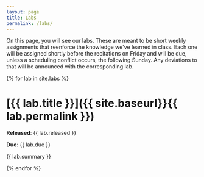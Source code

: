 ```yaml
---
layout: page
title: Labs
permalink: /labs/
---
```


On this page, you will see our labs.
These are meant to be short weekly assignments that reenforce the knowledge we've learned in class.
Each one will be assigned shortly before the recitations on Friday and will be due, unless a scheduling conflict occurs, the following Sunday.
Any deviations to that will be announced with the corresponding lab.

{% for lab in site.labs %}
# [{{ lab.title }}]({{ site.baseurl}}{{ lab.permalink }})

**Released**: {{ lab.released }}

**Due**: {{ lab.due }}

{{ lab.summary }}

{% endfor %}

